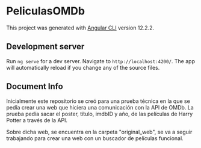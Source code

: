 # PeliculasOMDb

This project was generated with [Angular CLI](https://github.com/angular/angular-cli) version 12.2.2.

## Development server

Run `ng serve` for a dev server. Navigate to `http://localhost:4200/`. The app will automatically reload if you change any of the source files.


## Document Info

Inicialmente este repositorio se creó para una prueba técnica en la que se pedía crear una web que hiciera una comunicación con la API de OMDb. La prueba pedía sacar el poster, título, imdbID y año, de las películas de Harry Potter a través de la API. 

Sobre dicha web, se encuentra en la carpeta "original_web", se va a seguir trabajando para crear una web con un buscador de películas funcional.